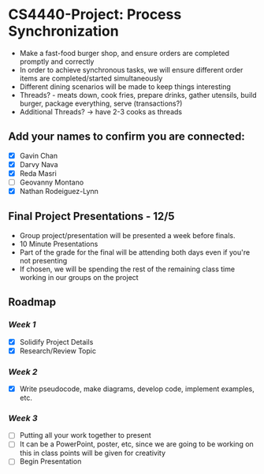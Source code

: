 # CS4440-Project: Process Synchronization
  + Make a fast-food burger shop, and ensure orders are completed promptly and correctly
  + In order to achieve synchronous tasks, we will ensure different order items are completed/started simultaneously
  + Different dining scenarios will be made to keep things interesting
  + Threads? - meats down, cook fries, prepare drinks, gather utensils, build burger, package everything, serve (transactions?)
  + Additional Threads? -> have 2-3 cooks as threads
  
## Add your names to confirm you are connected:
  - [x] Gavin Chan
  - [x] Darvy Nava
  - [x] Reda Masri
  - [ ] Geovanny Montano
  - [x] Nathan Rodeiguez-Lynn

## Final Project Presentations - 12/5
  + Group project/presentation will be presented a week before finals. 
  + 10 Minute Presentations 
  + Part of the grade for the final will be attending both days even if you're not presenting
  + If chosen, we will be spending the rest of the remaining class time working in our groups on the project

## Roadmap
  ### *Week 1*
  - [x] Solidify Project Details  
  - [x] Research/Review Topic
  ### *Week 2*
  - [x] Write pseudocode, make diagrams, develop code, implement examples, etc.
  ### *Week 3*
  - [ ] Putting all your work together to present
  - [ ] It can be a PowerPoint, poster, etc, since we are going to be working on this in class points will be given for creativity
  - [ ] Begin Presentation
